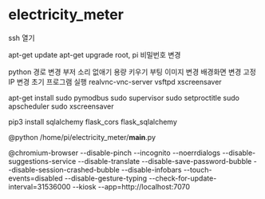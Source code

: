 # electricity_meter
ssh 열기

apt-get update 
apt-get upgrade 
root, pi 비밀번호 변경

python 경로 변경
부저 소리 없애기
용량 키우기
부팅 이미지 변경
배경화면 변경
고정IP 변경
초기 프로그램 실행
realvnc-vnc-server
vsftpd
xscreensaver

apt-get install
sudo pymodbus
sudo supervisor
sudo setproctitle
sudo apscheduler
sudo xscreensaver

pip3 install
sqlalchemy
flask_cors
flask_sqlalchemy

@python /home/pi/electricity_meter/__main__.py

@chromium-browser --disable-pinch --incognito --noerrdialogs --disable-suggestions-service --disable-translate --disable-save-password-bubble --disable-session-crashed-bubble --disable-infobars --touch-events=disabled --disable-gesture-typing --check-for-update-interval=31536000 --kiosk --app=http://localhost:7070


